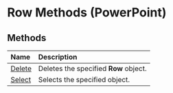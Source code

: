 
# Row Methods (PowerPoint)

## Methods



|**Name**|**Description**|
|:-----|:-----|
| [Delete](243b25b9-9789-1510-f813-14364be0317b.md)|Deletes the specified  **Row** object.|
| [Select](67b1c2ce-392e-e257-b722-dfac76e35f24.md)|Selects the specified object.|
